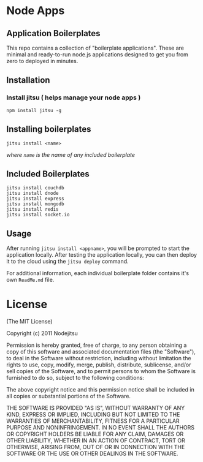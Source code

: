 # Node Apps

## Application Boilerplates

This repo contains a collection of "boilerplate applications". These are  minimal and ready-to-run node.js applications designed to get you from zero to deployed in minutes.

## Installation

### Install jitsu ( helps manage your node apps )

    npm install jitsu -g

## Installing boilerplates

    jitsu install <name>

*where `name` is the name of any included boilerplate*

## Included Boilerplates

```
jitsu install couchdb
jitsu install dnode
jitsu install express
jitsu install mongodb
jitsu install redis
jitsu install socket.io

```

## Usage

After running `jitsu install <appname>`, you will be prompted to start the application locally. After testing the application locally, you can then deploy it to the cloud using the `jitsu deploy` command.

For additional information, each individual boilerplate folder contains it's own `ReadMe.md` file.

# License

(The MIT License)

Copyright (c) 2011 Nodejitsu

Permission is hereby granted, free of charge, to any person obtaining a copy of this software and associated documentation files (the "Software"), to deal in the Software without restriction, including without limitation the rights to use, copy, modify, merge, publish, distribute, sublicense, and/or sell copies of the Software, and to permit persons to whom the Software is furnished to do so, subject to the following conditions:

The above copyright notice and this permission notice shall be included in all copies or substantial portions of the Software.

THE SOFTWARE IS PROVIDED "AS IS", WITHOUT WARRANTY OF ANY KIND, EXPRESS OR IMPLIED, INCLUDING BUT NOT LIMITED TO THE WARRANTIES OF MERCHANTABILITY, FITNESS FOR A PARTICULAR PURPOSE AND NONINFRINGEMENT. IN NO EVENT SHALL THE AUTHORS OR COPYRIGHT HOLDERS BE LIABLE FOR ANY CLAIM, DAMAGES OR OTHER LIABILITY, WHETHER IN AN ACTION OF CONTRACT, TORT OR OTHERWISE, ARISING FROM, OUT OF OR IN CONNECTION WITH THE SOFTWARE OR THE USE OR OTHER DEALINGS IN THE SOFTWARE.
